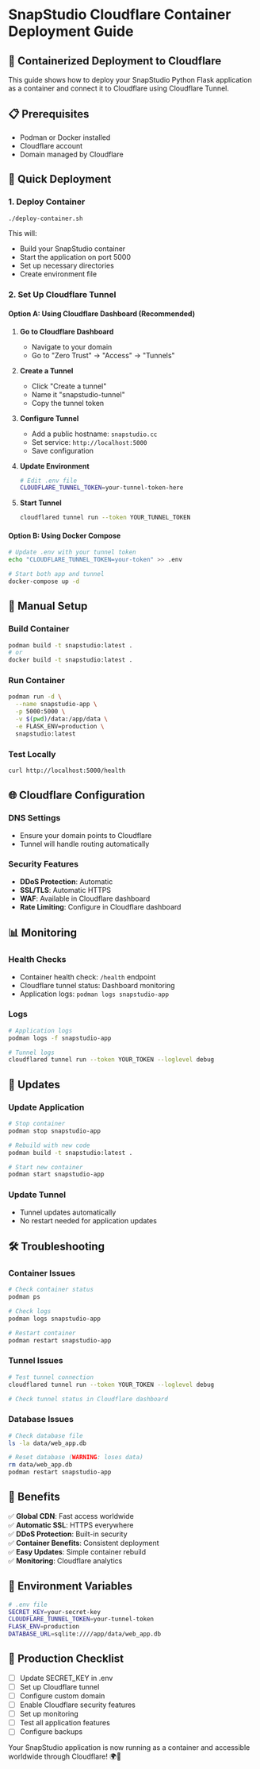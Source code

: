 # SnapStudio Cloudflare Container Deployment Guide

## 🐳 Containerized Deployment to Cloudflare

This guide shows how to deploy your SnapStudio Python Flask application as a container and connect it to Cloudflare using Cloudflare Tunnel.

## 📋 Prerequisites

- Podman or Docker installed
- Cloudflare account
- Domain managed by Cloudflare

## 🚀 Quick Deployment

### 1. Deploy Container

```bash
./deploy-container.sh
```

This will:
- Build your SnapStudio container
- Start the application on port 5000
- Set up necessary directories
- Create environment file

### 2. Set Up Cloudflare Tunnel

#### Option A: Using Cloudflare Dashboard (Recommended)

1. **Go to Cloudflare Dashboard**
   - Navigate to your domain
   - Go to "Zero Trust" → "Access" → "Tunnels"

2. **Create a Tunnel**
   - Click "Create a tunnel"
   - Name it "snapstudio-tunnel"
   - Copy the tunnel token

3. **Configure Tunnel**
   - Add a public hostname: `snapstudio.cc`
   - Set service: `http://localhost:5000`
   - Save configuration

4. **Update Environment**
   ```bash
   # Edit .env file
   CLOUDFLARE_TUNNEL_TOKEN=your-tunnel-token-here
   ```

5. **Start Tunnel**
   ```bash
   cloudflared tunnel run --token YOUR_TUNNEL_TOKEN
   ```

#### Option B: Using Docker Compose

```bash
# Update .env with your tunnel token
echo "CLOUDFLARE_TUNNEL_TOKEN=your-token" >> .env

# Start both app and tunnel
docker-compose up -d
```

## 🔧 Manual Setup

### Build Container
```bash
podman build -t snapstudio:latest .
# or
docker build -t snapstudio:latest .
```

### Run Container
```bash
podman run -d \
  --name snapstudio-app \
  -p 5000:5000 \
  -v $(pwd)/data:/app/data \
  -e FLASK_ENV=production \
  snapstudio:latest
```

### Test Locally
```bash
curl http://localhost:5000/health
```

## 🌐 Cloudflare Configuration

### DNS Settings
- Ensure your domain points to Cloudflare
- Tunnel will handle routing automatically

### Security Features
- **DDoS Protection**: Automatic
- **SSL/TLS**: Automatic HTTPS
- **WAF**: Available in Cloudflare dashboard
- **Rate Limiting**: Configure in Cloudflare dashboard

## 📊 Monitoring

### Health Checks
- Container health check: `/health` endpoint
- Cloudflare tunnel status: Dashboard monitoring
- Application logs: `podman logs snapstudio-app`

### Logs
```bash
# Application logs
podman logs -f snapstudio-app

# Tunnel logs
cloudflared tunnel run --token YOUR_TOKEN --loglevel debug
```

## 🔄 Updates

### Update Application
```bash
# Stop container
podman stop snapstudio-app

# Rebuild with new code
podman build -t snapstudio:latest .

# Start new container
podman start snapstudio-app
```

### Update Tunnel
- Tunnel updates automatically
- No restart needed for application updates

## 🛠️ Troubleshooting

### Container Issues
```bash
# Check container status
podman ps

# Check logs
podman logs snapstudio-app

# Restart container
podman restart snapstudio-app
```

### Tunnel Issues
```bash
# Test tunnel connection
cloudflared tunnel run --token YOUR_TOKEN --loglevel debug

# Check tunnel status in Cloudflare dashboard
```

### Database Issues
```bash
# Check database file
ls -la data/web_app.db

# Reset database (WARNING: loses data)
rm data/web_app.db
podman restart snapstudio-app
```

## 🎯 Benefits

✅ **Global CDN**: Fast access worldwide  
✅ **Automatic SSL**: HTTPS everywhere  
✅ **DDoS Protection**: Built-in security  
✅ **Container Benefits**: Consistent deployment  
✅ **Easy Updates**: Simple container rebuild  
✅ **Monitoring**: Cloudflare analytics  

## 📝 Environment Variables

```bash
# .env file
SECRET_KEY=your-secret-key
CLOUDFLARE_TUNNEL_TOKEN=your-tunnel-token
FLASK_ENV=production
DATABASE_URL=sqlite:////app/data/web_app.db
```

## 🚀 Production Checklist

- [ ] Update SECRET_KEY in .env
- [ ] Set up Cloudflare tunnel
- [ ] Configure custom domain
- [ ] Enable Cloudflare security features
- [ ] Set up monitoring
- [ ] Test all application features
- [ ] Configure backups

Your SnapStudio application is now running as a container and accessible worldwide through Cloudflare! 🌍📸
